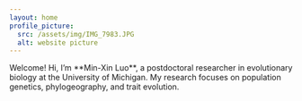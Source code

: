 ```yaml
---
layout: home
profile_picture:
  src: /assets/img/IMG_7983.JPG
  alt: website picture
---
```


<p>
  Welcome! 
  Hi, I’m **Min-Xin Luo**, a postdoctoral researcher in evolutionary biology at the University of Michigan.  
My research focuses on population genetics, phylogeography, and trait evolution.
</p>

<p>
  
</p>
